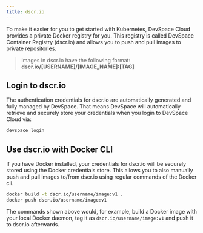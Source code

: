 ```yaml
---
title: dscr.io
---
```


To make it easier for you to get started with Kubernetes, DevSpace Cloud provides a private Docker registry for you. This registry is called DevSpace Container Registry (dscr.io) and allows you to push and pull images to private repositories. 

> Images in dscr.io have the following format: **dscr.io/[USERNAME]/[IMAGE_NAME]:[TAG]**

## Login to dscr.io
The authentication credentials for dscr.io are automatically generated and fully managed by DevSpace. That means DevSpace will automatically retrieve and securely store your credentials when you login to DevSpace Cloud via:
```bash
devspace login
```

## Use dscr.io with Docker CLI
If you have Docker installed, your credentials for dscr.io will be securely stored using the Docker credentials store. This allows you to also manually push and pull images to/from dscr.io using regular commands of the Docker cli.
```bash
docker build -t dscr.io/username/image:v1 .
docker push dscr.io/username/image:v1
```
The commands shown above would, for example, build a Docker image with your local Docker daemon, tag it as `dscr.io/username/image:v1` and push it to dscr.io afterwards. 

